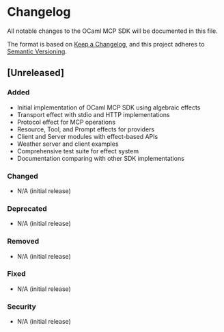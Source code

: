 # Changelog

All notable changes to the OCaml MCP SDK will be documented in this file.

The format is based on [Keep a Changelog](https://keepachangelog.com/en/1.0.0/),
and this project adheres to [Semantic Versioning](https://semver.org/spec/v2.0.0.html).

## [Unreleased]

### Added
- Initial implementation of OCaml MCP SDK using algebraic effects
- Transport effect with stdio and HTTP implementations
- Protocol effect for MCP operations
- Resource, Tool, and Prompt effects for providers
- Client and Server modules with effect-based APIs
- Weather server and client examples
- Comprehensive test suite for effect system
- Documentation comparing with other SDK implementations

### Changed
- N/A (initial release)

### Deprecated
- N/A (initial release)

### Removed
- N/A (initial release)

### Fixed
- N/A (initial release)

### Security
- N/A (initial release)